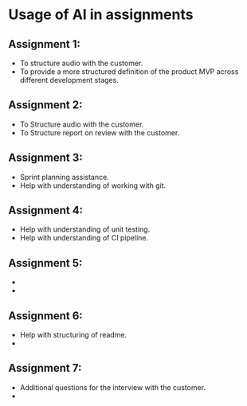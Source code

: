 # Usage of AI in assignments


## Assignment 1:
- To structure audio with the customer.
- To provide a more structured definition of the product MVP across different development stages.
## Assignment 2:
- To Structure audio with the customer.
- To Structure report on review with the customer.
## Assignment 3:
- Sprint planning assistance.
- Help with understanding of working with git.
## Assignment 4:
- Help with understanding of unit testing.
- Help with understanding of CI pipeline.
## Assignment 5:
- 
-
## Assignment 6:
- Help with structuring of readme.
-
## Assignment 7:
- Additional questions for the interview with the customer.
-